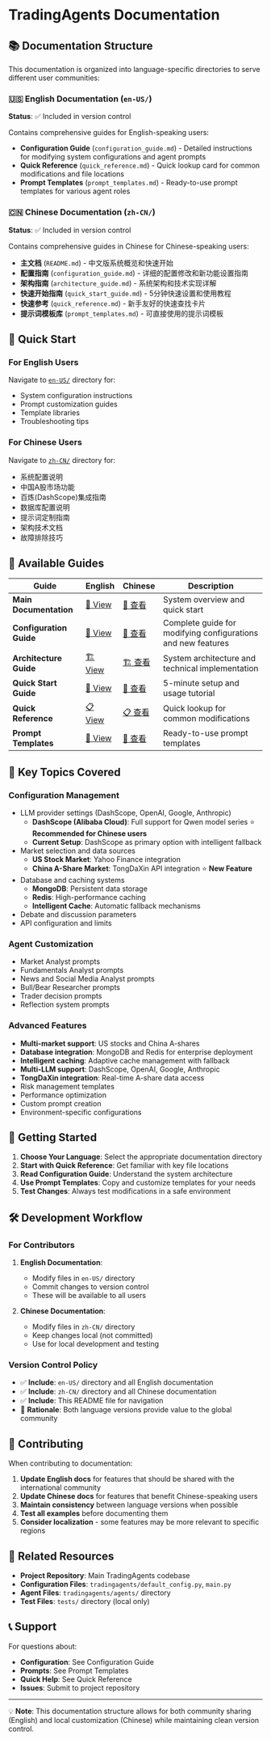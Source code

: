 # TradingAgents Documentation

## 📚 Documentation Structure

This documentation is organized into language-specific directories to serve different user communities:

### 🇺🇸 English Documentation (`en-US/`)
**Status**: ✅ Included in version control

Contains comprehensive guides for English-speaking users:
- **Configuration Guide** (`configuration_guide.md`) - Detailed instructions for modifying system configurations and agent prompts
- **Quick Reference** (`quick_reference.md`) - Quick lookup card for common modifications and file locations
- **Prompt Templates** (`prompt_templates.md`) - Ready-to-use prompt templates for various agent roles

### 🇨🇳 Chinese Documentation (`zh-CN/`)
**Status**: ✅ Included in version control

Contains comprehensive guides in Chinese for Chinese-speaking users:
- **主文档** (`README.md`) - 中文版系统概览和快速开始
- **配置指南** (`configuration_guide.md`) - 详细的配置修改和新功能设置指南
- **架构指南** (`architecture_guide.md`) - 系统架构和技术实现详解
- **快速开始指南** (`quick_start_guide.md`) - 5分钟快速设置和使用教程
- **快速参考** (`quick_reference.md`) - 新手友好的快速查找卡片
- **提示词模板库** (`prompt_templates.md`) - 可直接使用的提示词模板

## 🎯 Quick Start

### For English Users
Navigate to [`en-US/`](en-US/) directory for:
- System configuration instructions
- Prompt customization guides
- Template libraries
- Troubleshooting tips

### For Chinese Users
Navigate to [`zh-CN/`](zh-CN/) directory for:
- 系统配置说明
- 中国A股市场功能
- 百炼(DashScope)集成指南
- 数据库配置说明
- 提示词定制指南
- 架构技术文档
- 故障排除技巧

## 📖 Available Guides

| Guide | English | Chinese | Description |
|-------|---------|---------|-------------|
| **Main Documentation** | [📖 View](en-US/) | [📖 查看](zh-CN/README.md) | System overview and quick start |
| **Configuration Guide** | [📖 View](en-US/configuration_guide.md) | [📖 查看](zh-CN/configuration_guide.md) | Complete guide for modifying configurations and new features |
| **Architecture Guide** | [🏗️ View](en-US/architecture_guide.md) | [🏗️ 查看](zh-CN/architecture_guide.md) | System architecture and technical implementation |
| **Quick Start Guide** | [🚀 View](en-US/quick_start_guide.md) | [🚀 查看](zh-CN/quick_start_guide.md) | 5-minute setup and usage tutorial |
| **Quick Reference** | [📋 View](en-US/quick_reference.md) | [📋 查看](zh-CN/quick_reference.md) | Quick lookup for common modifications |
| **Prompt Templates** | [🎯 View](en-US/prompt_templates.md) | [🎯 查看](zh-CN/prompt_templates.md) | Ready-to-use prompt templates |

## 🔧 Key Topics Covered

### Configuration Management
- LLM provider settings (DashScope, OpenAI, Google, Anthropic)
  - **DashScope (Alibaba Cloud)**: Full support for Qwen model series ⭐ **Recommended for Chinese users**
  - **Current Setup**: DashScope as primary option with intelligent fallback
- Market selection and data sources
  - **US Stock Market**: Yahoo Finance integration
  - **China A-Share Market**: TongDaXin API integration ⭐ **New Feature**
- Database and caching systems
  - **MongoDB**: Persistent data storage
  - **Redis**: High-performance caching
  - **Intelligent Cache**: Automatic fallback mechanisms
- Debate and discussion parameters
- API configuration and limits

### Agent Customization
- Market Analyst prompts
- Fundamentals Analyst prompts
- News and Social Media Analyst prompts
- Bull/Bear Researcher prompts
- Trader decision prompts
- Reflection system prompts

### Advanced Features
- **Multi-market support**: US stocks and China A-shares
- **Database integration**: MongoDB and Redis for enterprise deployment
- **Intelligent caching**: Adaptive cache management with fallback
- **Multi-LLM support**: DashScope, OpenAI, Google, Anthropic
- **TongDaXin integration**: Real-time A-share data access
- Risk management templates
- Performance optimization
- Custom prompt creation
- Environment-specific configurations

## 🚀 Getting Started

1. **Choose Your Language**: Select the appropriate documentation directory
2. **Start with Quick Reference**: Get familiar with key file locations
3. **Read Configuration Guide**: Understand the system architecture
4. **Use Prompt Templates**: Copy and customize templates for your needs
5. **Test Changes**: Always test modifications in a safe environment

## 🛠️ Development Workflow

### For Contributors
1. **English Documentation**: 
   - Modify files in `en-US/` directory
   - Commit changes to version control
   - These will be available to all users

2. **Chinese Documentation**: 
   - Modify files in `zh-CN/` directory
   - Keep changes local (not committed)
   - Use for local development and testing

### Version Control Policy
- ✅ **Include**: `en-US/` directory and all English documentation
- ✅ **Include**: `zh-CN/` directory and all Chinese documentation
- ✅ **Include**: This README file for navigation
- 🎯 **Rationale**: Both language versions provide value to the global community

## 📝 Contributing

When contributing to documentation:

1. **Update English docs** for features that should be shared with the international community
2. **Update Chinese docs** for features that benefit Chinese-speaking users
3. **Maintain consistency** between language versions when possible
4. **Test all examples** before documenting them
5. **Consider localization** - some features may be more relevant to specific regions

## 🔗 Related Resources

- **Project Repository**: Main TradingAgents codebase
- **Configuration Files**: `tradingagents/default_config.py`, `main.py`
- **Agent Files**: `tradingagents/agents/` directory
- **Test Files**: `tests/` directory (local only)

## 📞 Support

For questions about:
- **Configuration**: See Configuration Guide
- **Prompts**: See Prompt Templates
- **Quick Help**: See Quick Reference
- **Issues**: Submit to project repository

---

💡 **Note**: This documentation structure allows for both community sharing (English) and local customization (Chinese) while maintaining clean version control.
